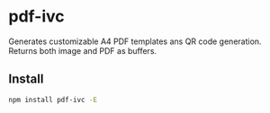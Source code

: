 # pdf-ivc  
Generates customizable A4 PDF templates ans QR code generation.  
Returns both image and PDF as buffers.  

## Install
```sh
npm install pdf-ivc -E
